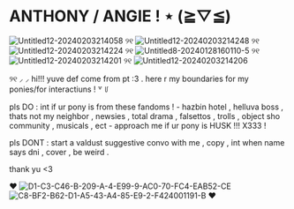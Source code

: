 # ANTHONY  /  ANGIE  !  ⋆ (⁠≧⁠▽⁠≦⁠)
 ![Untitled12-20240203214058](https://github.com/poizondbby/poizondbby/assets/151479507/d5c063eb-9374-40a8-94ea-d9914753f2e9)  ୨୧  ![Untitled12-20240203214248](https://github.com/poizondbby/poizondbby/assets/151479507/e9dba5c0-2796-4795-9baa-7820d2a33d40)  ୨୧ ![Untitled12-20240203214224](https://github.com/poizondbby/poizondbby/assets/151479507/b9d85739-0932-4e45-8d6e-9cc0012e733b)  ୨୧  ![Untitled8-20240128160110-5](https://github.com/poizondbby/poizondbby/assets/151479507/fa1ef5f8-2395-44b0-8739-d5b08d357777)  ୨୧  ![Untitled12-20240203214201](https://github.com/poizondbby/poizondbby/assets/151479507/8269063f-d0f4-483e-9ba6-76647d50483d)  ୨୧  ![Untitled12-20240203214206](https://github.com/poizondbby/poizondbby/assets/151479507/b77b485c-0009-4be1-8370-bf1e5dfcaa02)





 
୨୧  ⸝  ⸝ hi!!! yuve def come from pt :3 .  here r my boundaries for my ponies/for interactiuns  ! ꒷  ꒥

pls DO  :  int if ur pony is from these fandoms  !   -  hazbin hotel , helluva boss , thats not my neighbor , newsies , total drama , falsettos , trolls , object sho community , musicals , ect - approach me if ur pony is HUSK  !!! X333 !


pls DONT  :  start a valdust suggestive convo with me ,  copy  ,  int when name says dni ,  cover  ,  be weird  .

thank yu <3

♥ ![D1-C3-C46-B-209-A-4-E99-9-AC0-70-FC4-EAB52-CE](https://github.com/poizondbby/poizondbby/assets/151479507/fe5b9805-0280-494d-aae9-a2c256242c23)![C8-BF2-B62-D1-A5-43-A4-85-E9-2-F424001191-B](https://github.com/poizondbby/poizondbby/assets/151479507/7a025720-4d25-4c9b-aaaa-e15de3daa65c) ♥

